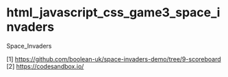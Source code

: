 # html_javascript_css_game3_space_invaders
Space_Invaders

[1] https://github.com/boolean-uk/space-invaders-demo/tree/9-scoreboard
[2] https://codesandbox.io/


